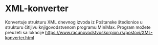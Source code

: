 # XML-konverter
Konvertuje strukturu XML dnevnog izvoda iz Poštanske štedionice u strukturu čitljivu knjigovodstvenom programu MiniMax.
Program možete preuzeti sa lokacije https://www.racunovodstvoskorpion.rs/postovi/XML-konverter.html
